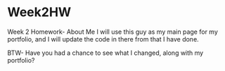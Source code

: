 # Week2HW
Week 2 Homework- About Me
I will use this guy as my main page for my portfolio, and I will update the code in there from that I have done. 

BTW- Have you had a chance to see what I changed, along with my portfolio?